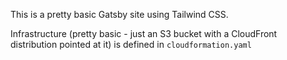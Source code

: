 This is a pretty basic Gatsby site using Tailwind CSS.

Infrastructure (pretty basic - just an S3 bucket with a CloudFront distribution pointed at it) is defined in `cloudformation.yaml`
